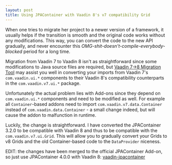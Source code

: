 ```yaml
---
layout: post
title: Using JPAContainer with Vaadin 8's v7 compatibility Grid
---
```


When one tries to migrate her project to a newer version of a framework,
it usually helps if the transition is smooth and the original code works
without any modifications. This way, you can convert the code to the new
API gradually, and never encounter this _OMG-shit-doesn't-compile-everybody-blocked_
period for a long time.

Migration from Vaadin 7 to Vaadin 8 isn't as straightforward since some
modifications to Java source files are required, but
[Vaadin 7->8 Migration Tool](https://github.com/mvysny/framework8-migration-tool)
may assist you well in converting your imports from Vaadin 7's `com.vaadin.ui.*`
components to their Vaadin 8's compatibility counterparts in the `com.vaadin.v7.ui.*` package.

Unfortunately the actual problem lies with Add-ons since they depend on
`com.vaadin.ui.*` components and need to be modified as well. For example
all `Container`-based addons need to import `com.vaadin.v7.data.Container`
instead of `com.vaadin.data.Container` - a small change indeed, but will
cause the addon to malfunction in runtime.

Luckily, the change is straightforward. I have converted the JPAContainer
3.2.0 to be compatible with Vaadin 8 and thus to be compatible with the
`com.vaadin.v7.ui.Grid`. This will allow you to gradually convert your
Grids to v8 Grids and the old Container-based code to the `DataProvider` niceness.

EDIT: the changes have been merged to the official JPAContainer Add-on,
so just use JPAContainer 4.0.0 with Vaadin 8:
[vaadin-jpacontainer](https://vaadin.com/directory#!addon/vaadin-jpacontainer)

